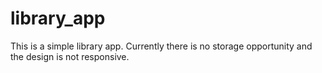 # library_app

This is a simple library app.
Currently there is no storage opportunity and the design is not responsive.